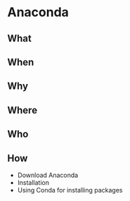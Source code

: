 # Anaconda

## What 

## When 

## Why 

## Where 

## Who 

## How

* Download Anaconda 
* Installation
* Using Conda for installing packages 

